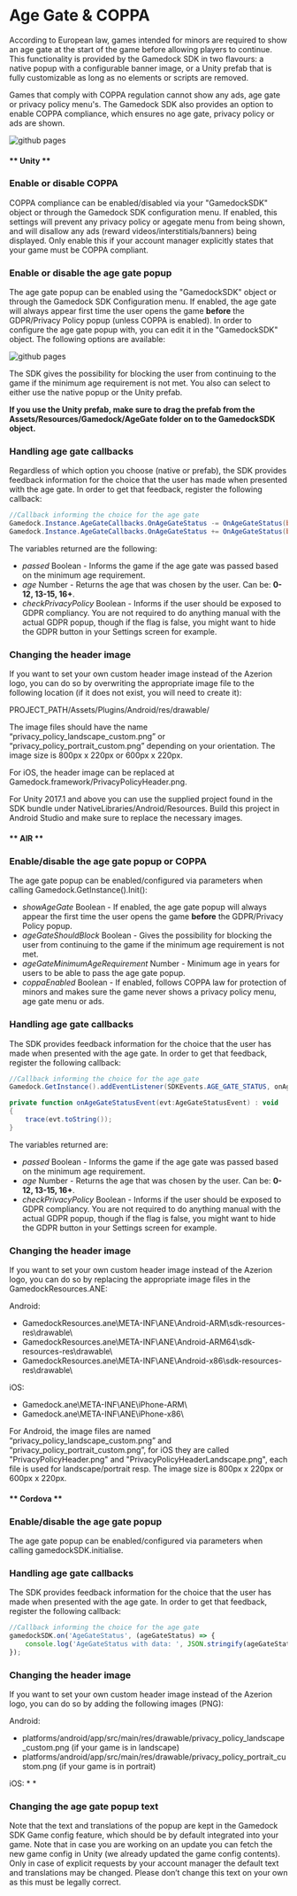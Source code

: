# Age Gate & COPPA

<!-- panels:start -->

<!-- div:left-panel -->
According to European law, games intended for minors are required to show an age gate at the start of the game before allowing players to continue. This functionality is provided by the Gamedock SDK in two flavours: a native popup with a configurable banner image, or a Unity prefab that is fully customizable as long as no elements or scripts are removed.

Games that comply with COPPA regulation cannot show any ads, age gate or privacy policy menu's. The Gamedock SDK also provides an option to enable COPPA compliance, which ensures no age gate, privacy policy or ads are shown.

<!-- div:right-panel -->
![github pages](_images/AgeGatePopup.png)

<!-- panels:end -->

<!-- tabs:start -->

#### ** Unity **

### Enable or disable COPPA

COPPA compliance can be enabled/disabled via your "GamedockSDK" object or through the Gamedock SDK configuration menu. If enabled, this settings will prevent any privacy policy or agegate menu from being shown, and will disallow any ads (reward videos/interstitials/banners) being displayed. Only enable this if your account manager explicitly states that your game must be COPPA compliant. 

### Enable or disable the age gate popup

The age gate popup can be enabled using the "GamedockSDK" object or through the Gamedock SDK Configuration menu. If enabled, the age gate will always appear first time the user opens the game **before** the GDPR/Privacy Policy popup (unless COPPA is enabled). In order to configure the age gate popup with, you can edit it in the "GamedockSDK" object. The following options are available:

![github pages](_images/AgeGateConfig.png)

The SDK gives the possibility for blocking the user from continuing to the game if the minimum age requirement is not met. You also can select to either use the native popup or the Unity prefab. 

**If you use the Unity prefab, make sure to drag the prefab from the Assets/Resources/Gamedock/AgeGate folder on to the GamedockSDK object.**

### Handling age gate callbacks

Regardless of which option you choose (native or prefab), the SDK provides feedback information for the choice that the user has made when presented with the age gate. In order to get that feedback, register the following callback:

~~~csharp
//Callback informing the choice for the age gate
Gamedock.Instance.AgeGateCallbacks.OnAgeGateStatus -= OnAgeGateStatus(bool passed, string age, bool checkPrivacyPolicy);
Gamedock.Instance.AgeGateCallbacks.OnAgeGateStatus += OnAgeGateStatus(bool passed, string age, bool checkPrivacyPolicy);
~~~

The variables returned are the following:
 * *passed* Boolean - Informs the game if the age gate was passed based on the minimum age requirement.
 * *age* Number - Returns the age that was chosen by the user. Can be: **0-12, 13-15, 16+**.
 * *checkPrivacyPolicy* Boolean - Informs if the user should be exposed to GDPR compliancy. You are not required to do anything manual with the actual GDPR popup, though if the flag is false, you might want to hide the GDPR button in your Settings screen for example.

### Changing the header image

If you want to set your own custom header image instead of the Azerion logo, you can do so by overwriting the appropriate image file to the following location (if it does not exist, you will need to create it):

PROJECT_PATH/Assets/Plugins/Android/res/drawable/

The image files should have the name “privacy_policy_landscape_custom.png” or “privacy_policy_portrait_custom.png” depending on your orientation. The image size is 800px x 220px or 600px x 220px.

For iOS, the header image can be replaced at Gamedock.framework/PrivacyPolicyHeader.png.

For Unity 2017.1 and above you can use the supplied project found in the SDK bundle under NativeLibraries/Android/Resources. Build this project in Android Studio and make sure to replace the necessary images.

#### ** AIR **

### Enable/disable the age gate popup or COPPA

The age gate popup can be enabled/configured via parameters when calling Gamedock.GetInstance().Init():
* *showAgeGate* Boolean - If enabled, the age gate popup will always appear the first time the user opens the game **before** the GDPR/Privacy Policy popup. 
* *ageGateShouldBlock* Boolean - Gives the possibility for blocking the user from continuing to the game if the minimum age requirement is not met. 
* *ageGateMinimumAgeRequirement* Number - Minimum age in years for users to be able to pass the age gate popup.  
* *coppaEnabled* Boolean - If enabled, follows COPPA law for protection of minors and makes sure the game never shows a privacy policy menu, age gate menu or ads.

### Handling age gate callbacks

The SDK provides feedback information for the choice that the user has made when presented with the age gate. In order to get that feedback, register the following callback:

~~~actionscript
//Callback informing the choice for the age gate
Gamedock.GetInstance().addEventListener(SDKEvents.AGE_GATE_STATUS, onAgeGateStatusEvent);

private function onAgeGateStatusEvent(evt:AgeGateStatusEvent) : void
{
	trace(evt.toString());
}
~~~

The variables returned are:
 * *passed* Boolean - Informs the game if the age gate was passed based on the minimum age requirement.
 * *age* Number - Returns the age that was chosen by the user. Can be: **0-12, 13-15, 16+**.
 * *checkPrivacyPolicy* Boolean - Informs if the user should be exposed to GDPR compliancy. You are not required to do anything manual with the actual GDPR popup, though if the flag is false, you might want to hide the GDPR button in your Settings screen for example.

### Changing the header image

If you want to set your own custom header image instead of the Azerion logo, you can do so by replacing the appropriate image files in the GamedockResources.ANE:

Android:
* GamedockResources.ane\META-INF\ANE\Android-ARM\sdk-resources-res\drawable\
* GamedockResources.ane\META-INF\ANE\Android-ARM64\sdk-resources-res\drawable\
* GamedockResources.ane\META-INF\ANE\Android-x86\sdk-resources-res\drawable\

iOS:
* Gamedock.ane\META-INF\ANE\iPhone-ARM\
* Gamedock.ane\META-INF\ANE\iPhone-x86\

For Android, the image files are named “privacy_policy_landscape_custom.png” and “privacy_policy_portrait_custom.png”, for iOS they are called "PrivacyPolicyHeader.png" and "PrivacyPolicyHeaderLandscape.png", each file is used for landscape/portrait resp. The image size is 800px x 220px or 600px x 220px.

#### ** Cordova **

### Enable/disable the age gate popup

The age gate popup can be enabled/configured via parameters when calling gamedockSDK.initialise.

### Handling age gate callbacks

The SDK provides feedback information for the choice that the user has made when presented with the age gate. In order to get that feedback, register the following callback:

~~~javascript
//Callback informing the choice for the age gate
gamedockSDK.on('AgeGateStatus', (ageGateStatus) => {
    console.log('AgeGateStatus with data: ', JSON.stringify(ageGateStatus));
});
~~~

### Changing the header image

If you want to set your own custom header image instead of the Azerion logo, you can do so by adding the following images (PNG):

Android:
* platforms/android/app/src/main/res/drawable/privacy_policy_landscape_custom.png (if your game is in landscape)
* platforms/android/app/src/main/res/drawable/privacy_policy_portrait_custom.png (if your game is in portrait)

iOS:
*
*

<!-- tabs:end -->


### Changing the age gate popup text

Note that the text and translations of the popup are kept in the Gamedock SDK Game config feature, which should be by default integrated into your game. Note that in case you are working on an update you can fetch the new game config in Unity (we already updated the game config contents). Only in case of explicit requests by your account manager the default text and translations may be changed. Please don’t change this text on your own as this must be legally correct.
